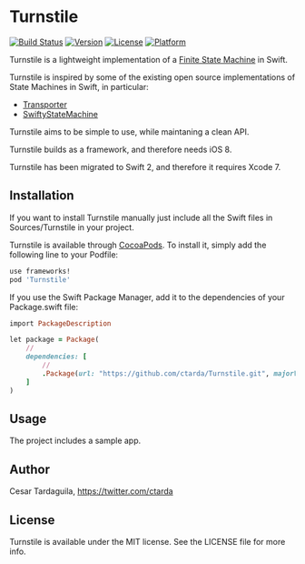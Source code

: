 # Turnstile
[![Build Status](https://travis-ci.org/ctarda/Turnstile.svg?branch=master)](https://travis-ci.org/ctarda/Turnstile)
[![Version](https://img.shields.io/cocoapods/v/Turnstile.svg?style=flat)](http://cocoapods.org/pods/Turnstile)
[![License](https://img.shields.io/cocoapods/l/Turnstile.svg?style=flat)](http://cocoapods.org/pods/Turnstile)
[![Platform](https://img.shields.io/cocoapods/p/Turnstile.svg?style=flat)](http://cocoapods.org/pods/Turnstile)

Turnstile is a lightweight implementation of a [Finite State Machine](http://en.wikipedia.org/wiki/Finite-state_machine) in Swift.

Turnstile is inspired by some of the existing open source implementations of State Machines in Swift, in particular:
* [Transporter](https://github.com/DenHeadless/Transporter)
* [SwiftyStateMachine](https://github.com/macoscope/SwiftyStateMachine)

Turnstile aims to be simple to use, while maintaning a clean API.

Turnstile builds as a framework, and therefore needs iOS 8.

Turnstile has been migrated to Swift 2, and therefore it requires Xcode 7.

## Installation
If you want to install Turnstile manually just include all the Swift files in Sources/Turnstile in your project.

Turnstile is available through [CocoaPods](http://cocoapods.org). To install
it, simply add the following line to your Podfile:

```ruby
use frameworks!
pod 'Turnstile'
```

If you use the Swift Package Manager, add it to the dependencies of your Package.swift file:

```ruby
import PackageDescription

let package = Package(
    //
    dependencies: [
        //
        .Package(url: "https://github.com/ctarda/Turnstile.git", majorVersion: 1, minor: 1)
    ]
)
```

## Usage
The project includes a sample app.

## Author

Cesar Tardaguila, https://twitter.com/ctarda

## License

Turnstile is available under the MIT license. See the LICENSE file for more info.
